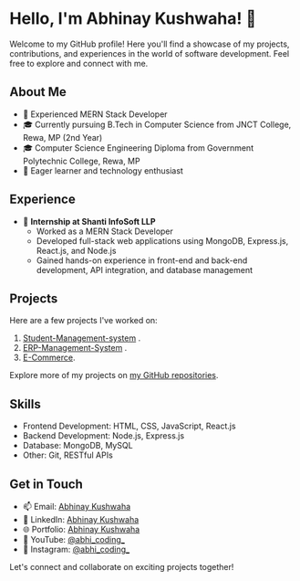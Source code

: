 # Hello, I'm Abhinay Kushwaha! 👋

Welcome to my GitHub profile! Here you'll find a showcase of my projects, contributions, and experiences in the world of software development. Feel free to explore and connect with me.

## About Me

- 💼 Experienced MERN Stack Developer
- 🎓 Currently pursuing B.Tech in Computer Science from JNCT College, Rewa, MP (2nd Year)
- 🎓 Computer Science Engineering Diploma from Government Polytechnic College, Rewa, MP
- 🌱 Eager learner and technology enthusiast

## Experience

- 💼 **Internship at Shanti InfoSoft LLP**
  - Worked as a MERN Stack Developer
  - Developed full-stack web applications using MongoDB, Express.js, React.js, and Node.js
  - Gained hands-on experience in front-end and back-end development, API integration, and database management

## Projects

Here are a few projects I've worked on:

1. [Student-Management-system](link) .
2. [ERP-Management-System](https://github.com/abhinay-kushwaha/ERP_management_System) .
3. [E-Commerce](https://github.com/abhinay-kushwaha/E-Commerce-Test-React).

Explore more of my projects on [my GitHub repositories](https://github.com/abhinay-kushwaha).

## Skills

- Frontend Development: HTML, CSS, JavaScript, React.js
- Backend Development: Node.js, Express.js
- Database: MongoDB, MySQL
- Other: Git, RESTful APIs

## Get in Touch

- 📫 Email: [Abhinay Kushwaha](abhiarkiti@gmail.com)
- 🔗 LinkedIn: [Abhinay Kushwaha](https://www.linkedin.com/in/abhinay-kushwaha-78b767285)
- 🌐 Portfolio: [Abhinay Kushwaha](https://portfolio-kappa-blue-17.vercel.app/)
- 🎥 YouTube: [@abhi_coding_](https://www.youtube.com/@abhi_coding_)
- 📸 Instagram: [@abhi_coding_](https://www.instagram.com/abhi_coding_?igsh=NDdsMGdncm1kdnEz)

Let's connect and collaborate on exciting projects together!
